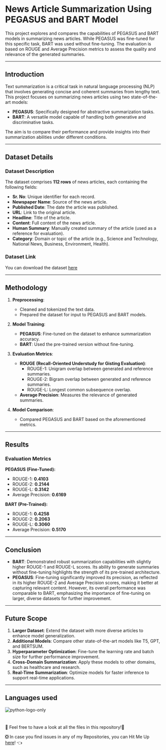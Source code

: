 # News Article Summarization Using PEGASUS and BART Model

This project explores and compares the capabilities of PEGASUS and BART models in summarizing news articles. While PEGASUS was fine-tuned for this specific task, BART was used without fine-tuning. The evaluation is based on ROUGE and Average Precision metrics to assess the quality and relevance of the generated summaries.

---

## **Introduction**

Text summarization is a critical task in natural language processing (NLP) that involves generating concise and coherent summaries from lengthy text. This project focuses on summarizing news articles using two state-of-the-art models:
- **PEGASUS**: Specifically designed for abstractive summarization tasks.
- **BART**: A versatile model capable of handling both generative and discriminative tasks.

The aim is to compare their performance and provide insights into their summarization abilities under different conditions.

---

## **Dataset Details**

### **Dataset Description**
The dataset comprises **112 rows** of news articles, each containing the following fields:
- **Sr. No**: Unique identifier for each record.
- **Newspaper Name**: Source of the news article.
- **Published Date**: The date the article was published.
- **URL**: Link to the original article.
- **Headline**: Title of the article.
- **Content**: Full content of the news article.
- **Human Summary**: Manually created summary of the article (used as a reference for evaluation).
- **Category**: Domain or topic of the article (e.g., Science and Technology, National News, Business, Environment, Health).

### **Dataset Link**
You can download the dataset [here](https://drive.google.com/file/d/1k3gjgRneahBi6umnVdErRWYv_-HMjIT7/view?usp=sharing) 

---

## **Methodology**

1. **Preprocessing**:  
   - Cleaned and tokenized the text data.  
   - Prepared the dataset for input to PEGASUS and BART models.  

2. **Model Training**:  
   - **PEGASUS**: Fine-tuned on the dataset to enhance summarization accuracy.  
   - **BART**: Used the pre-trained version without fine-tuning.  

3. **Evaluation Metrics**:  
   - **ROUGE (Recall-Oriented Understudy for Gisting Evaluation)**:  
     - ROUGE-1: Unigram overlap between generated and reference summaries.  
     - ROUGE-2: Bigram overlap between generated and reference summaries.  
     - ROUGE-L: Longest common subsequence overlap.  
   - **Average Precision**: Measures the relevance of generated summaries.

4. **Model Comparison**:  
   - Compared PEGASUS and BART based on the aforementioned metrics.

---

## **Results**

### **Evaluation Metrics**

**PEGASUS (Fine-Tuned):**  
- ROUGE-1: **0.4103**  
- ROUGE-2: **0.2144**  
- ROUGE-L: **0.3142**  
- Average Precision: **0.6169**

**BART (Pre-Trained):**  
- ROUGE-1: **0.4258**  
- ROUGE-2: **0.2063**  
- ROUGE-L: **0.3060**  
- Average Precision: **0.5170**

---

## **Conclusion**

- **BART**: Demonstrated robust summarization capabilities with slightly higher ROUGE-1 and ROUGE-L scores. Its ability to generate summaries without fine-tuning highlights the strength of its pre-trained architecture.  
- **PEGASUS**: Fine-tuning significantly improved its precision, as reflected in its higher ROUGE-2 and Average Precision scores, making it better at capturing relevant content. However, its overall performance was comparable to BART, emphasizing the importance of fine-tuning on larger, diverse datasets for further improvement.

---

## **Future Scope**

1. **Larger Dataset**: Extend the dataset with more diverse articles to enhance model generalization.  
2. **Additional Models**: Compare other state-of-the-art models like T5, GPT, and BERTSUM.  
3. **Hyperparameter Optimization**: Fine-tune the learning rate and batch size for further performance improvement.  
4. **Cross-Domain Summarization**: Apply these models to other domains, such as healthcare and research.  
5. **Real-Time Summarization**: Optimize models for faster inference to support real-time applications.  

---

## **Languages used** 

![python-logo-only](https://github.com/user-attachments/assets/a78aa447-fe92-4892-aaed-4dd6ea761795)

# 
📣 Feel free to have a look at all the files in this repository!🤗

❎ In case you find issues in any of my Repositories, you can Hit Me Up [here](https://github.com/issues)! 👈
